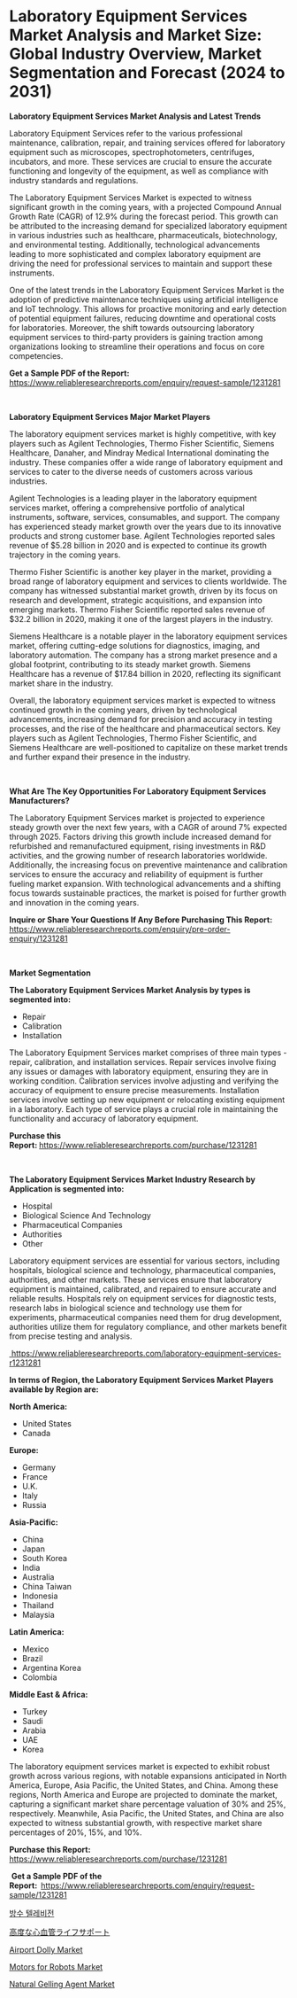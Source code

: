 <p><h1>Laboratory Equipment Services Market Analysis and Market Size: Global Industry Overview, Market Segmentation and Forecast (2024 to 2031)</h1></p><p><strong>Laboratory Equipment Services Market Analysis and Latest Trends</strong></p>
<p><p>Laboratory Equipment Services refer to the various professional maintenance, calibration, repair, and training services offered for laboratory equipment such as microscopes, spectrophotometers, centrifuges, incubators, and more. These services are crucial to ensure the accurate functioning and longevity of the equipment, as well as compliance with industry standards and regulations.</p><p>The Laboratory Equipment Services Market is expected to witness significant growth in the coming years, with a projected Compound Annual Growth Rate (CAGR) of 12.9% during the forecast period. This growth can be attributed to the increasing demand for specialized laboratory equipment in various industries such as healthcare, pharmaceuticals, biotechnology, and environmental testing. Additionally, technological advancements leading to more sophisticated and complex laboratory equipment are driving the need for professional services to maintain and support these instruments.</p><p>One of the latest trends in the Laboratory Equipment Services Market is the adoption of predictive maintenance techniques using artificial intelligence and IoT technology. This allows for proactive monitoring and early detection of potential equipment failures, reducing downtime and operational costs for laboratories. Moreover, the shift towards outsourcing laboratory equipment services to third-party providers is gaining traction among organizations looking to streamline their operations and focus on core competencies.</p></p>
<p><strong>Get a Sample PDF of the Report:&nbsp;</strong> <a href="https://www.reliableresearchreports.com/enquiry/request-sample/1231281">https://www.reliableresearchreports.com/enquiry/request-sample/1231281</a></p>
<p>&nbsp;</p>
<p><strong>Laboratory Equipment Services Major Market Players</strong></p>
<p><p>The laboratory equipment services market is highly competitive, with key players such as Agilent Technologies, Thermo Fisher Scientific, Siemens Healthcare, Danaher, and Mindray Medical International dominating the industry. These companies offer a wide range of laboratory equipment and services to cater to the diverse needs of customers across various industries.</p><p>Agilent Technologies is a leading player in the laboratory equipment services market, offering a comprehensive portfolio of analytical instruments, software, services, consumables, and support. The company has experienced steady market growth over the years due to its innovative products and strong customer base. Agilent Technologies reported sales revenue of $5.28 billion in 2020 and is expected to continue its growth trajectory in the coming years.</p><p>Thermo Fisher Scientific is another key player in the market, providing a broad range of laboratory equipment and services to clients worldwide. The company has witnessed substantial market growth, driven by its focus on research and development, strategic acquisitions, and expansion into emerging markets. Thermo Fisher Scientific reported sales revenue of $32.2 billion in 2020, making it one of the largest players in the industry.</p><p>Siemens Healthcare is a notable player in the laboratory equipment services market, offering cutting-edge solutions for diagnostics, imaging, and laboratory automation. The company has a strong market presence and a global footprint, contributing to its steady market growth. Siemens Healthcare has a revenue of $17.84 billion in 2020, reflecting its significant market share in the industry.</p><p>Overall, the laboratory equipment services market is expected to witness continued growth in the coming years, driven by technological advancements, increasing demand for precision and accuracy in testing processes, and the rise of the healthcare and pharmaceutical sectors. Key players such as Agilent Technologies, Thermo Fisher Scientific, and Siemens Healthcare are well-positioned to capitalize on these market trends and further expand their presence in the industry.</p></p>
<p>&nbsp;</p>
<p><strong>What Are The Key Opportunities For Laboratory Equipment Services Manufacturers?</strong></p>
<p><p>The Laboratory Equipment Services market is projected to experience steady growth over the next few years, with a CAGR of around 7% expected through 2025. Factors driving this growth include increased demand for refurbished and remanufactured equipment, rising investments in R&D activities, and the growing number of research laboratories worldwide. Additionally, the increasing focus on preventive maintenance and calibration services to ensure the accuracy and reliability of equipment is further fueling market expansion. With technological advancements and a shifting focus towards sustainable practices, the market is poised for further growth and innovation in the coming years.</p></p>
<p><strong>Inquire or Share Your Questions If Any Before Purchasing This Report:</strong> <a href="https://www.reliableresearchreports.com/enquiry/pre-order-enquiry/1231281">https://www.reliableresearchreports.com/enquiry/pre-order-enquiry/1231281</a></p>
<p>&nbsp;</p>
<p><strong>Market Segmentation</strong></p>
<p><strong>The Laboratory Equipment Services Market Analysis by types is segmented into:</strong></p>
<p><ul><li>Repair</li><li>Calibration</li><li>Installation</li></ul></p>
<p><p>The Laboratory Equipment Services market comprises of three main types - repair, calibration, and installation services. Repair services involve fixing any issues or damages with laboratory equipment, ensuring they are in working condition. Calibration services involve adjusting and verifying the accuracy of equipment to ensure precise measurements. Installation services involve setting up new equipment or relocating existing equipment in a laboratory. Each type of service plays a crucial role in maintaining the functionality and accuracy of laboratory equipment.</p></p>
<p><strong>Purchase this Report:&nbsp;</strong><a href="https://www.reliableresearchreports.com/purchase/1231281">https://www.reliableresearchreports.com/purchase/1231281</a></p>
<p>&nbsp;</p>
<p><strong>The Laboratory Equipment Services Market Industry Research by Application is segmented into:</strong></p>
<p><ul><li>Hospital</li><li>Biological Science And Technology</li><li>Pharmaceutical Companies</li><li>Authorities</li><li>Other</li></ul></p>
<p><p>Laboratory equipment services are essential for various sectors, including hospitals, biological science and technology, pharmaceutical companies, authorities, and other markets. These services ensure that laboratory equipment is maintained, calibrated, and repaired to ensure accurate and reliable results. Hospitals rely on equipment services for diagnostic tests, research labs in biological science and technology use them for experiments, pharmaceutical companies need them for drug development, authorities utilize them for regulatory compliance, and other markets benefit from precise testing and analysis.</p></p>
<p><a href="https://www.reliableresearchreports.com/laboratory-equipment-services-r1231281">&nbsp;https://www.reliableresearchreports.com/laboratory-equipment-services-r1231281</a></p>
<p><strong>In terms of Region, the Laboratory Equipment Services Market Players available by Region are:</strong></p>
<p>
    <p> <strong> North America: </strong>
        <ul>
            <li>United States</li>
            <li>Canada</li>
        </ul>
        </p> 
    <p> <strong> Europe: </strong>
        <ul>
            <li>Germany</li>
            <li>France</li>
            <li>U.K.</li>
            <li>Italy</li>
            <li>Russia</li>
        </ul>
        </p> 
    <p> <strong> Asia-Pacific: </strong>
        <ul>
            <li>China</li>
            <li>Japan</li>
            <li>South Korea</li>
            <li>India</li>
            <li>Australia</li>
            <li>China Taiwan</li>
            <li>Indonesia</li>
            <li>Thailand</li>
            <li>Malaysia</li>
        </ul>
        </p> 
    <p> <strong> Latin America: </strong>
        <ul>
            <li>Mexico</li>
            <li>Brazil</li>
            <li>Argentina Korea</li>
            <li>Colombia</li>
        </ul>
        </p> 
    <p> <strong> Middle East & Africa: </strong>
        <ul>
            <li>Turkey</li>
            <li>Saudi</li>
            <li>Arabia</li>
            <li>UAE</li>
            <li>Korea</li>
        </ul>
    </p>
    </p>
<p><p>The laboratory equipment services market is expected to exhibit robust growth across various regions, with notable expansions anticipated in North America, Europe, Asia Pacific, the United States, and China. Among these regions, North America and Europe are projected to dominate the market, capturing a significant market share percentage valuation of 30% and 25%, respectively. Meanwhile, Asia Pacific, the United States, and China are also expected to witness substantial growth, with respective market share percentages of 20%, 15%, and 10%.</p></p>
<p><strong>Purchase this Report: </strong><a href="https://www.reliableresearchreports.com/purchase/1231281">https://www.reliableresearchreports.com/purchase/1231281</a></p>
<p>&nbsp;<strong>Get a Sample PDF of the Report:&nbsp;&nbsp;</strong><a href="https://www.reliableresearchreports.com/enquiry/request-sample/1231281">https://www.reliableresearchreports.com/enquiry/request-sample/1231281</a></p>
<p><strong></strong></p>
<p><p><a href="https://github.com/bvubpqd5241630/Market-Research-Report-List-1/blob/main/531596235285.md">방수 텔레비전</a></p><p><a href="https://github.com/bucuel854722/Market-Research-Report-List-1/blob/main/773580438504.md">高度な心血管ライフサポート</a></p><p><a href="https://view.publitas.com/reportprime-1/airport-dolly-market-competitive-analysis-market-trends-and-forecast-to-2031/">Airport Dolly Market</a></p><p><a href="https://github.com/yemakinde/Market-Research-Report-List-2/blob/main/motors-for-robots-market.md">Motors for Robots Market</a></p><p><a href="https://issuu.com/reportprime-2/docs/natural-gelling-agent-market-size-2030.pptx">Natural Gelling Agent Market</a></p></p>